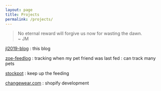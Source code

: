 ```yaml
---
layout: page
title: Projects
permalink: /projects/
---
```


> No eternal reward will forgive us now for wasting the dawn.  
> ~ JM

[jl2019-blog](https://jl2019-blog.herokuapp.com/)
: this blog

[zoe-feedlog](https://zoe-feedlog.herokuapp.com/)
: tracking when my pet friend was last fed
: can track many pets

[stockpot]()
: keep up the feeding

[changewear.com](https://changewear.com)
: shopify development
